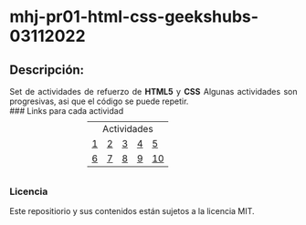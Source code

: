 # mhj-pr01-html-css-geekshubs-03112022

## Descripción:

<div style="text-align:justify">
Set de actividades de refuerzo de <b>HTML5</b> y <b>CSS</b>
Algunas actividades son progresivas, asi que el código se puede repetir.
</div>
### Links para cada actividad

<table style=" margin: auto; width: 50%; padding: 10px;">
    <tr>
        <td colspan="5" style="text-align:center">Actividades</td>
    </tr>
    <tr>
        <td> <a href="https://mikiexe.github.io/mhj-pr01-html-css-geekshubs-03112022/ACT01/act1.html">1</a></td>
        <td> <a href="https://mikiexe.github.io/mhj-pr01-html-css-geekshubs-03112022/ACT02/act2.html">2</a> </td>
        <td> <a href="https://mikiexe.github.io/mhj-pr01-html-css-geekshubs-03112022/ACT03/platosemana.html">3</a> </td>
        <td> <a href="https://mikiexe.github.io/mhj-pr01-html-css-geekshubs-03112022/ACT04/platosemana.html">4</a> </td>
        <td> <a href="https://mikiexe.github.io/mhj-pr01-html-css-geekshubs-03112022/ACT05/postresemana.html">5</a> </td>
    </tr>
    <tr>
        <td> <a href="https://mikiexe.github.io/mhj-pr01-html-css-geekshubs-03112022/ACT06/parquenatural/index.html">6</a> </td>
        <td> <a href="https://mikiexe.github.io/mhj-pr01-html-css-geekshubs-03112022/ACT07/parquenatural/index.html">7</a> </td>
        <td> <a href="https://mikiexe.github.io/mhj-pr01-html-css-geekshubs-03112022/ACT08/parquenatural/index.html">8</a> </td>
        <td> <a href="https://mikiexe.github.io/mhj-pr01-html-css-geekshubs-03112022/ACT09/parquenatural/index.html">9</a> </td>
        <td> <a href="https://mikiexe.github.io/mhj-pr01-html-css-geekshubs-03112022/ACT10/parquenatural/index.html">10</a> </td>
    </tr>
</table>

### Licencia

Este repositiorio y sus contenidos están sujetos a la licencia MIT.

